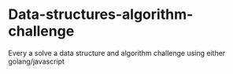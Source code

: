 # Data-structures-algorithm-challenge
Every a solve a data structure and algorithm challenge using either golang/javascript
